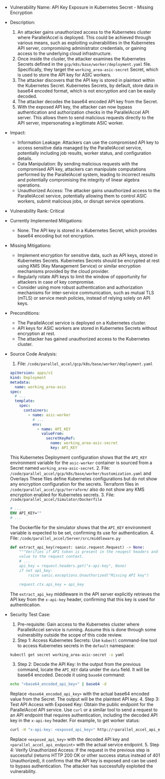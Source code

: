 - Vulnerability Name: API Key Exposure in Kubernetes Secret - Missing Encryption
- Description:
    1. An attacker gains unauthorized access to the Kubernetes cluster where ParallelAccel is deployed. This could be achieved through various means, such as exploiting vulnerabilities in the Kubernetes API server, compromising administrator credentials, or gaining access to the underlying cloud infrastructure.
    2. Once inside the cluster, the attacker examines the Kubernetes Secrets defined in the `gcp/k8s/base/worker/deployment.yaml` file. Specifically, they target the `working_area-asic-secret` Secret, which is used to store the API key for ASIC workers.
    3. The attacker discovers that the API key is stored in plaintext within the Kubernetes Secret. Kubernetes Secrets, by default, store data in base64 encoded format, which is not encryption and can be easily decoded.
    4. The attacker decodes the base64 encoded API key from the Secret.
    5. With the exposed API key, the attacker can now bypass authentication and authorization checks in the ParallelAccel API server. This allows them to send malicious requests directly to the API server, impersonating a legitimate ASIC worker.
- Impact:
    - Information Leakage: Attackers can use the compromised API key to access sensitive data managed by the ParallelAccel service, potentially including job results, worker status, and configuration details.
    - Data Manipulation: By sending malicious requests with the compromised API key, attackers can manipulate computations performed by the ParallelAccel system, leading to incorrect results and potentially compromising the integrity of linear algebra operations.
    - Unauthorized Access: The attacker gains unauthorized access to the ParallelAccel service, potentially allowing them to control ASIC workers, submit malicious jobs, or disrupt service operations.
- Vulnerability Rank: Critical
- Currently Implemented Mitigations:
    - None. The API key is stored in a Kubernetes Secret, which provides base64 encoding but not encryption.
- Missing Mitigations:
    - Implement encryption for sensitive data, such as API keys, stored in Kubernetes Secrets. Kubernetes Secrets should be encrypted at rest using KMS (Key Management Service) or similar encryption mechanisms provided by the cloud provider.
    - Regularly rotate API keys to limit the window of opportunity for attackers in case of key compromise.
    - Consider using more robust authentication and authorization mechanisms for inter-service communication, such as mutual TLS (mTLS) or service mesh policies, instead of relying solely on API keys.
- Preconditions:
    - The ParallelAccel service is deployed on a Kubernetes cluster.
    - API keys for ASIC workers are stored in Kubernetes Secrets without encryption at rest.
    - The attacker has gained unauthorized access to the Kubernetes cluster.
- Source Code Analysis:
    1. File: `/code/parallel_accel/gcp/k8s/base/worker/deployment.yaml`
    ```yaml
    apiVersion: apps/v1
    kind: Deployment
    metadata:
      name: working_area-asic
    spec:
      # ...
      template:
        spec:
          containers:
            - name: asic-worker
              # ...
              env:
                - name: API_KEY
                  valueFrom:
                    secretKeyRef:
                      name: working_area-asic-secret
                      key: API_KEY
    ```
    This Kubernetes Deployment configuration shows that the `API_KEY` environment variable for the `asic-worker` container is sourced from a Secret named `working_area-asic-secret`.
    2. File: `/code/parallel_accel/gcp/k8s/base/worker/kustomization.yaml` and Overlays
    These files define Kubernetes configurations but do not show any encryption configuration for the secrets. Terraform files in `/code/parallel_accel/gcp/terraform/` also do not show any KMS encryption enabled for Kubernetes secrets.
    3. File: `/code/parallel_accel/Simulator/Dockerfile`
    ```dockerfile
    # ...
    ENV API_KEY=""
    # ...
    ```
    The Dockerfile for the simulator shows that the `API_KEY` environment variable is expected to be set, confirming its use for authentication.
    4. File: `/code/parallel_accel/Server/src/middleware.py`
    ```python
    def extract_api_key(request: sanic.request.Request) -> None:
        """Verifies if API token is present in the reuqest headers and extracts it's
        value to the request context.
        # ...
        api_key = request.headers.get("x-api-key", None)
        if not api_key:
            raise sanic.exceptions.Unauthorized("Missing API key")

        request.ctx.api_key = api_key
    ```
    The `extract_api_key` middleware in the API server explicitly retrieves the API key from the `x-api-key` header, confirming that this key is used for authentication.

- Security Test Case:
    1. Pre-requisite: Gain access to the Kubernetes cluster where ParallelAccel service is running. Assume this is done through some vulnerability outside the scope of this code review.
    2. Step 1: Access Kubernetes Secrets: Use `kubectl` command-line tool to access Kubernetes secrets in the `default` namespace:
    ```bash
    kubectl get secret working_area-asic-secret -o yaml
    ```
    3. Step 2: Decode the API Key: In the output from the previous command, locate the `API_KEY` data under the `data` field. It will be base64 encoded. Decode it using `base64` command:
    ```bash
    echo "<base64_encoded_api_key>" | base64 -d
    ```
    Replace `<base64_encoded_api_key>` with the actual base64 encoded value from the Secret. The output will be the plaintext API key.
    4. Step 3: Test API Access with Exposed Key: Obtain the public endpoint for the ParallelAccel API service. Use `curl` or a similar tool to send a request to an API endpoint that requires authentication, including the decoded API key in the `x-api-key` header. For example, to get worker status:
    ```bash
    curl -H "x-api-key: <exposed_api_key>" http://<parallel_accel_api_endpoint>/api/v1/worker/status
    ```
    Replace `<exposed_api_key>` with the decoded API key and `<parallel_accel_api_endpoint>` with the actual service endpoint.
    5. Step 4: Verify Unauthorized Access: If the request in the previous step is successful (returns HTTP 200 OK or other success status instead of 401 Unauthorized), it confirms that the API key is exposed and can be used to bypass authentication. The attacker has successfully exploited the vulnerability.
